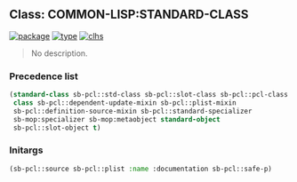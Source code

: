 ## Class: COMMON-LISP:STANDARD-CLASS
[![package](https://img.shields.io/badge/Package-COMMON--LISP-5f9ea0.svg?style=social&colorA=999999)](../) [![type](https://img.shields.io/badge/Type-Class-5f9ea0.svg?style=social&colorA=999999)](../#class) [![clhs](https://img.shields.io/badge/CLHS-STANDARD--CLASS-5f9ea0.svg?style=social&colorA=999999)](http://www.lispworks.com/documentation/HyperSpec/Body/t_std_cl.htm) 

> No description.

### Precedence list
```cl
(standard-class sb-pcl::std-class sb-pcl::slot-class sb-pcl::pcl-class
 class sb-pcl::dependent-update-mixin sb-pcl::plist-mixin
 sb-pcl::definition-source-mixin sb-pcl::standard-specializer
 sb-mop:specializer sb-mop:metaobject standard-object
 sb-pcl::slot-object t)
```
### Initargs
```cl
(sb-pcl::source sb-pcl::plist :name :documentation sb-pcl::safe-p)
```
